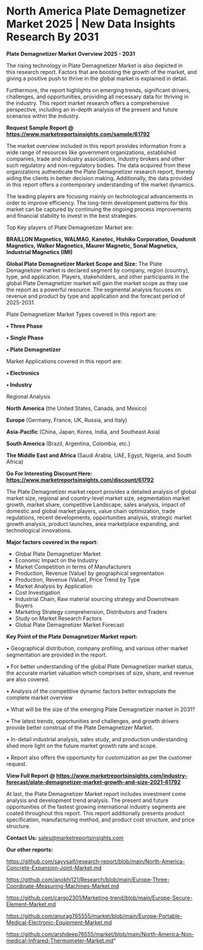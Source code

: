 # North America Plate Demagnetizer Market 2025 | New Data Insights Research By 2031

<Strong> Plate Demagnetizer Market Overview 2025 - 2031</strong>

The rising technology in Plate Demagnetizer Market is also depicted in this research report. Factors that are boosting the growth of the market, and giving a positive push to thrive in the global market is explained in detail.

Furthermore, the report highlights on emerging trends, significant drivers, challenges, and opportunities, providing all necessary data for thriving in the industry. This report market research offers a comprehensive perspective, including an in-depth analysis of the present and future scenarios within the industry.

<strong>Request Sample Report @ <a href=https://www.marketreportsinsights.com/sample/61792>https://www.marketreportsinsights.com/sample/61792</a></strong>

The market overview included in this report provides information from a wide range of resources like government organizations, established companies, trade and industry associations, industry brokers and other such regulatory and non-regulatory bodies. The data acquired from these organizations authenticate the Plate Demagnetizer research report, thereby aiding the clients in better decision making. Additionally, the data provided in this report offers a contemporary understanding of the market dynamics.

The leading players are focusing mainly on technological advancements in order to improve efficiency. The long-term development patterns for this market can be captured by continuing the ongoing process improvements and financial stability to invest in the best strategies.

Top Key players of Plate Demagnetizer Market are:

<strong>BRAILLON Magnetics, WALMAG, Kanetec, Hishiko Corporation, Goudsmit Magnetics, Walker Magnetics, Maurer Magnetic, Sonal Magnetics, Industrial Magnetics (IMI)</strong>

<strong><b>Global Plate Demagnetizer Market Scope and Size:</b></strong>
The Plate Demagnetizer market is declared segment by company, region (country), type, and application. Players, stakeholders, and other participants in the global Plate Demagnetizer market will gain the market scope as they use the report as a powerful resource. The segmental analysis focuses on revenue and product by type and application and the forecast period of 2025-2031.

Plate Demagnetizer Market Types covered in this report are:

<strong>• Three Phase

• Single Phase

• Plate Demagnetizer</strong>

Market Applications covered in this report are:

<strong>• Electronics

• Industry</strong> 

Regional Analysis

<strong>North America</strong> (the United States, Canada, and Mexico)

<strong>Europe</strong> (Germany, France, UK, Russia, and Italy)

<strong>Asia-Pacific</strong> (China, Japan, Korea, India, and Southeast Asia)

<strong>South America</strong> (Brazil, Argentina, Colombia, etc.)

<strong>The Middle East and Africa</strong> (Saudi Arabia, UAE, Egypt, Nigeria, and South Africa)

<strong>Go For Interesting Discount Here: <a href=https://www.marketreportsinsights.com/discount/61792>https://www.marketreportsinsights.com/discount/61792</a></strong>

The Plate Demagnetizer market report provides a detailed analysis of global market size, regional and country-level market size, segmentation market growth, market share, competitive Landscape, sales analysis, impact of domestic and global market players, value chain optimization, trade regulations, recent developments, opportunities analysis, strategic market growth analysis, product launches, area marketplace expanding, and technological innovations.

<strong><b>Major factors covered in the report:</b></strong>
<ul>
  <li>Global Plate Demagnetizer Market </li>
  <li>Economic Impact on the Industry</li>
  <li>Market Competition in terms of Manufacturers</li>
  <li>Production, Revenue (Value) by geographical segmentation</li>
  <li>Production, Revenue (Value), Price Trend by Type</li>
  <li>Market Analysis by Application</li>
  <li>Cost Investigation</li>
  <li>Industrial Chain, Raw material sourcing strategy and Downstream Buyers</li>
  <li>Marketing Strategy comprehension, Distributors and Traders</li>
  <li>Study on Market Research Factors</li>
  <li>Global Plate Demagnetizer Market Forecast</li>
</ul>

<strong><b>Key Point of the Plate Demagnetizer Market report:</b></strong>

• Geographical distribution, company profiling, and various other market segmentation are provided in the report.

• For better understanding of the global Plate Demagnetizer market status, the accurate market valuation which comprises of size, share, and revenue are also covered.

• Analysis of the competitive dynamic factors better extrapolate the complete market overview

• What will be the size of the emerging Plate Demagnetizer market in 2031?

• The latest trends, opportunities and challenges, and growth drivers provide better construal of the Plate Demagnetizer Market.

• In-detail industrial analysis, sales study, and production understanding shed more light on the future market growth rate and scope.

• Report also offers the opportunity for customization as per the customer request.

<strong><b>View Full Report @ <a href=https://www.marketreportsinsights.com/industry-forecast/plate-demagnetizer-market-growth-and-size-2021-61792>https://www.marketreportsinsights.com/industry-forecast/plate-demagnetizer-market-growth-and-size-2021-61792</a></b></strong>


At last, the Plate Demagnetizer Market report includes investment come analysis and development trend analysis. The present and future opportunities of the fastest growing international industry segments are coated throughout this report. This report additionally presents product specification, manufacturing method, and product cost structure, and price structure.

<strong>Contact Us:</strong>
sales@marketreportsinsights.com

<strong>Our other reports:</strong>

<a href=https://github.com/sayysaif/research-report/blob/main/North-America-Concrete-Expansion-Joint-Market.md>https://github.com/sayysaif/research-report/blob/main/North-America-Concrete-Expansion-Joint-Market.md</a>

<a href=https://github.com/anokhi121/Research/blob/main/Europe-Three-Coordinate-Measuring-Machines-Market.md>https://github.com/anokhi121/Research/blob/main/Europe-Three-Coordinate-Measuring-Machines-Market.md</a>

<a href=https://github.com/cargo2301/Marketing-trend/blob/main/Europe-Secure-Element-Market.md>https://github.com/cargo2301/Marketing-trend/blob/main/Europe-Secure-Element-Market.md</a>

<a href=https://github.com/anurag765555/market/blob/main/Europe-Portable-Medical-Electronic-Equipment-Market.md>https://github.com/anurag765555/market/blob/main/Europe-Portable-Medical-Electronic-Equipment-Market.md</a>

<a href=https://github.com/arshdeep76555/market/blob/main/North-America-Non-medical-Infrared-Thermometer-Market.md>https://github.com/arshdeep76555/market/blob/main/North-America-Non-medical-Infrared-Thermometer-Market.md</a>"
